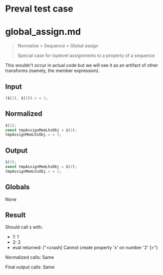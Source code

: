 # Preval test case

# global_assign.md

> Normalize > Sequence > Global assign
>
> Special case for toplevel assignments to a property of a sequence

This wouldn't occur in actual code but we will see it as an artifact of other transforms (namely, the member expression).

## Input

`````js filename=intro
($(1), $(2)).x = 1;
`````

## Normalized

`````js filename=intro
$(1);
const tmpAssignMemLhsObj = $(2);
tmpAssignMemLhsObj.x = 1;
`````

## Output

`````js filename=intro
$(1);
const tmpAssignMemLhsObj = $(2);
tmpAssignMemLhsObj.x = 1;
`````

## Globals

None

## Result

Should call `$` with:
 - 1: 1
 - 2: 2
 - eval returned: ("<crash[ Cannot create property 'x' on number '2' ]>")

Normalized calls: Same

Final output calls: Same
